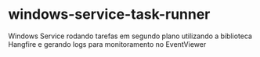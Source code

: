 # windows-service-task-runner
Windows Service rodando tarefas em segundo plano utilizando a biblioteca Hangfire e gerando logs para monitoramento no EventViewer

